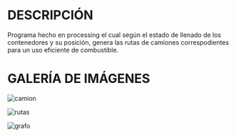 # DESCRIPCIÓN
Programa hecho en processing el cual según el estado de llenado de los contenedores y su posición, genera las rutas de camiones correspodientes para un uso eficiente de combustible.
# GALERÍA DE IMÁGENES
![camion](https://user-images.githubusercontent.com/85875718/229817756-14dc7e0d-0914-4198-b6db-b8a4a6796ae8.png)

![rutas](https://user-images.githubusercontent.com/85875718/229817773-d95c097b-98cf-457c-b4e0-0dd1a369ba37.png)

![grafo](https://user-images.githubusercontent.com/85875718/229817780-42117596-a9f0-45da-ae17-e3a1b93db452.png)
